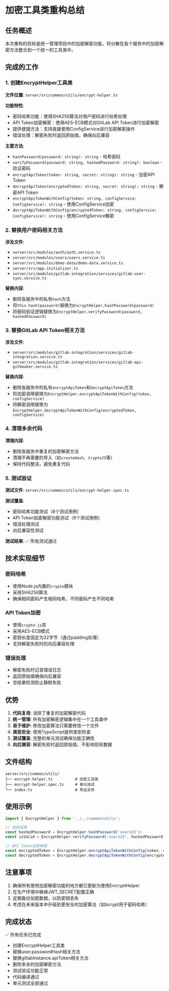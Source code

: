 # 加密工具类重构总结

## 任务概述

本次重构的目标是统一管理项目中的加密解密功能，将分散在各个服务中的加密解密方法整合到一个统一的工具类中。

## 完成的工作

### 1. 创建EncryptHelper工具类

**文件位置**: `server/src/common/utils/encrypt-helper.ts`

**功能特性**:
- 密码哈希功能：使用SHA256算法对用户密码进行哈希处理
- API Token加密解密：使用AES-ECB模式对GitLab API Token进行加密解密
- 提供便捷方法：支持直接使用ConfigService进行加密解密操作
- 错误处理：解密失败时返回原始值，确保向后兼容

**主要方法**:
- `hashPassword(password: string): string` - 哈希密码
- `verifyPassword(password: string, hashedPassword: string): boolean` - 验证密码
- `encryptApiToken(token: string, secret: string): string` - 加密API Token
- `decryptApiToken(encryptedToken: string, secret: string): string` - 解密API Token
- `encryptApiTokenWithConfig(token: string, configService: ConfigService): string` - 使用ConfigService加密
- `decryptApiTokenWithConfig(encryptedToken: string, configService: ConfigService): string` - 使用ConfigService解密

### 2. 替换用户密码相关方法

**涉及文件**:
- `server/src/modules/auth/auth.service.ts`
- `server/src/modules/users/users.service.ts`
- `server/src/modules/demo-data/demo-data.service.ts`
- `server/src/app.initializer.ts`
- `server/src/modules/gitlab-integration/services/gitlab-user-sync.service.ts`

**替换内容**:
- 删除各服务中的私有`hash`方法
- 将`this.hash(password)`替换为`EncryptHelper.hashPassword(password)`
- 将密码验证逻辑替换为`EncryptHelper.verifyPassword(password, hashedPassword)`

### 3. 替换GitLab API Token相关方法

**涉及文件**:
- `server/src/modules/gitlab-integration/services/gitlab-integration.service.ts`
- `server/src/modules/gitlab-integration/services/gitlab-api-gitbeaker.service.ts`

**替换内容**:
- 删除各服务中的私有`encryptApiToken`和`decryptApiToken`方法
- 将加密调用替换为`EncryptHelper.encryptApiTokenWithConfig(token, configService)`
- 将解密调用替换为`EncryptHelper.decryptApiTokenWithConfig(encryptedToken, configService)`

### 4. 清理多余代码

**清理内容**:
- 删除各服务中重复的加密解密方法
- 清理不再需要的导入（如`createHash`、`CryptoJS`等）
- 保持代码整洁，避免重复代码

### 5. 测试验证

**测试文件**: `server/src/common/utils/encrypt-helper.spec.ts`

**测试覆盖**:
- 密码哈希功能测试（8个测试用例）
- API Token加密解密功能测试（8个测试用例）
- 错误处理测试
- 向后兼容性测试

**测试结果**: ✅ 所有测试通过

## 技术实现细节

### 密码哈希
- 使用Node.js内置的`crypto`模块
- 采用SHA256算法
- 确保相同密码产生相同哈希，不同密码产生不同哈希

### API Token加密
- 使用`crypto-js`库
- 采用AES-ECB模式
- 密钥长度固定为32字节（通过padding处理）
- 支持解密失败时的向后兼容处理

### 错误处理
- 解密失败时记录错误日志
- 返回原始值确保向后兼容
- 空结果检测防止静默失败

## 优势

1. **代码复用**: 消除了重复的加密解密代码
2. **统一管理**: 所有加密解密逻辑集中在一个工具类中
3. **易于维护**: 修改加密算法只需要修改一个文件
4. **类型安全**: 使用TypeScript提供类型检查
5. **测试覆盖**: 完整的单元测试确保功能正确性
6. **向后兼容**: 解密失败时返回原始值，不影响现有数据

## 文件结构

```
server/src/common/utils/
├── encrypt-helper.ts          # 加密工具类
├── encrypt-helper.spec.ts     # 单元测试
└── index.ts                   # 导出文件
```

## 使用示例

```typescript
import { EncryptHelper } from '../../common/utils';

// 密码哈希
const hashedPassword = EncryptHelper.hashPassword('user123');
const isValid = EncryptHelper.verifyPassword('user123', hashedPassword);

// API Token加密解密
const encryptedToken = EncryptHelper.encryptApiTokenWithConfig(token, configService);
const decryptedToken = EncryptHelper.decryptApiTokenWithConfig(encryptedToken, configService);
```

## 注意事项

1. 确保所有使用加密解密功能的地方都已更新为使用EncryptHelper
2. 在生产环境中确保JWT_SECRET配置正确
3. 定期备份加密数据，以防密钥丢失
4. 考虑在未来版本中升级到更安全的加密算法（如bcrypt用于密码哈希）

## 完成状态

✅ 所有任务已完成
- 创建EncryptHelper工具类
- 替换user.passwordHash相关方法
- 替换gitlabInstance.apiToken相关方法
- 删除多余的加密解密方法
- 测试验证功能正常
- 代码编译通过
- 单元测试全部通过
